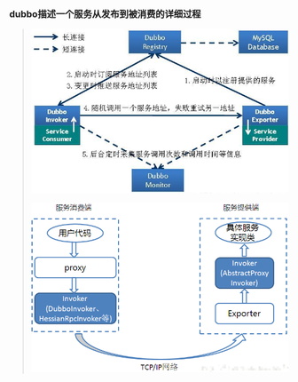### dubbo描述一个服务从发布到被消费的详细过程

> ![image-20200105165320515](./../image/image-20200105165320515.png)
>
> ![image-20200105165358455](./../image/image-20200105165358455.png)


